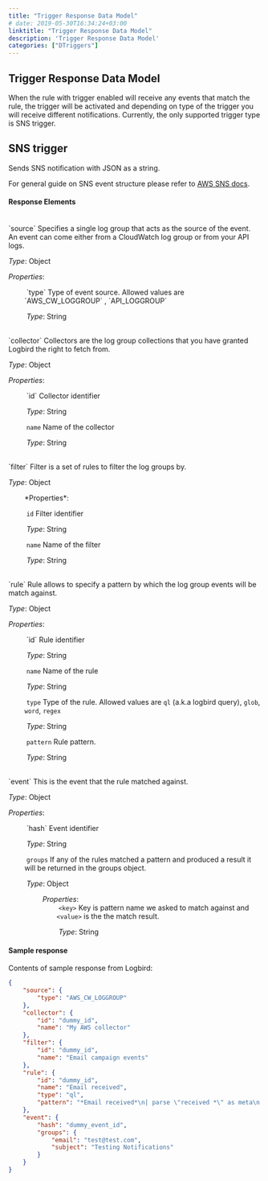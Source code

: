 ```yaml
---
title: "Trigger Response Data Model"
# date: 2019-05-30T16:34:24+03:00
linktitle: "Trigger Response Data Model"
description: 'Trigger Response Data Model'
categories: ["DTriggers"]
---
```


## Trigger Response Data Model

When the rule with trigger enabled will receive any events that match the rule, the trigger will be activated and depending on type of the trigger you will receive different notifications. Currently, the only supported trigger type is SNS trigger.


## SNS trigger

Sends SNS notification with JSON as a string.

For general guide on SNS event structure please refer to [AWS SNS docs](https://docs.aws.amazon.com/sns/).


#### Response Elements
<style>
.indentLeft {margin-left: 2rem}
</style>

<br/>
`source` Specifies a single log group that acts as the source of the event. An event can come either from a CloudWatch log group or from your API logs.

*Type*: Object

*Properties*:
<div class="indentLeft">
​		`type` Type of event source. Allowed values are `AWS_CW_LOGGROUP` ,  `API_LOGGROUP`

​		*Type*: String
</div>

<br/>
`collector` Collectors are the log group collections that you have granted Logbird the right to fetch from.

*Type*: Object

*Properties*:
<div class="indentLeft">
​		`id` Collector identifier

​		*Type*: String

​		`name` Name of the collector

​		*Type*: String
</div>

<br/>
`filter` Filter is a set of rules to filter the log groups by.

*Type*: Object
<div class="indentLeft">
*Properties*:

​		`id` Filter identifier

​		*Type*: String

​		`name` Name of the filter

​		*Type*: String
</div>

<br/>
`rule` Rule allows to specify a pattern by which the log group events will be match against.

*Type*: Object

*Properties*:
<div class="indentLeft">
​		`id` Rule identifier

​		*Type*: String

​		`name` Name of the rule

​		*Type*: String

​		`type` Type of the rule. Allowed values are `ql`  (a.k.a logbird query),  `glob`,  `word`,  `regex`

​		*Type*: String

​		`pattern` Rule pattern.

​		*Type*: String
</div>

<br/>
`event` This is the event that the rule matched against.

*Type*: Object

*Properties*:
<div class="indentLeft">
​		`hash` Event identifier

​		*Type*: String

​		`groups` If any of the rules matched a pattern and produced a result it will be returned in the groups object.

​		*Type*: Object
        <div class="indentLeft">
​				*Properties*:
                <div class="indentLeft">
​						`<key>` Key is pattern name we asked to match against and  `<value>`  is the the match result.

​						*Type*: String
                </div>
        </div>
</div>


#### Sample response

Contents of sample response from Logbird:

```json
{
    "source": {
        "type": "AWS_CW_LOGGROUP"
    },
    "collector": {
        "id": "dummy_id",
        "name": "My AWS collector"
    },
    "filter": {
        "id": "dummy_id",
        "name": "Email campaign events"
    },
    "rule": {
        "id": "dummy_id",
        "name": "Email received",
        "type": "ql",
        "pattern": "*Email received*\n| parse \"received *\" as meta\n| json field=meta sender.email, body.subject as email, subject\n| fields email, subject"
    },
    "event": {
        "hash": "dummy_event_id",
        "groups": {
            "email": "test@test.com",
            "subject": "Testing Notifications"
        }
    }
}
```

